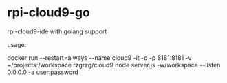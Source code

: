# rpi-cloud9-go
rpi-cloud9-ide with golang support

usage:  

docker run --restart=always --name cloud9 -it -d -p 8181:8181 -v ~/projects:/workspace rzgrzg/cloud9 node server.js -w/workspace --listen 0.0.0.0 -a user:password
